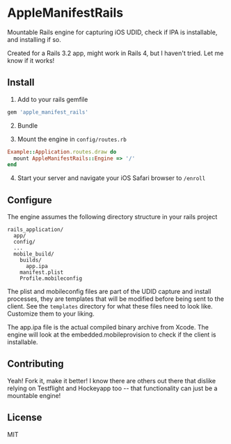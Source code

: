 # AppleManifestRails

Mountable Rails engine for capturing iOS UDID, check if IPA is installable, and installing if so.

Created for a Rails 3.2 app, might work in Rails 4, but I haven't tried. Let me know if it works!

## Install

1. Add to your rails gemfile

```ruby
gem 'apple_manifest_rails'
```

2. Bundle

3. Mount the engine in `config/routes.rb`

```ruby
Example::Application.routes.draw do
  mount AppleManifestRails::Engine => '/'
end
```

4. Start your server and navigate your iOS Safari browser to `/enroll`

## Configure

The engine assumes the following directory structure in your rails project
```
rails_application/
  app/
  config/
  ...
  mobile_build/
    builds/
      app.ipa
    manifest.plist
    Profile.mobileconfig
```

The plist and mobileconfig files are part of the UDID capture and install processes, they are templates that will be modified before being sent to the client. See the `templates` directory for what these files need to look like. Customize them to your liking.

The app.ipa file is the actual compiled binary archive from Xcode. The engine will look at the embedded.mobileprovision to check if the client is installable.

## Contributing

Yeah! Fork it, make it better! I know there are others out there that dislike relying on Testflight and Hockeyapp too -- that functionality can just be a mountable engine!

## License
MIT